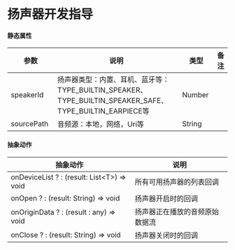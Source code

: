 # 扬声器开发指导

#### 静态属性

<table><thead><tr><th width="135">参数</th><th width="417">说明</th><th width="94">类型</th><th>备注</th></tr></thead><tbody><tr><td>speakerId</td><td>扬声器类型：内置、耳机、蓝牙等：TYPE_BUILTIN_SPEAKER、TYPE_BUILTIN_SPEAKER_SAFE、TYPE_BUILTIN_EARPIECE等</td><td>Number</td><td></td></tr><tr><td>sourcePath</td><td>音频源：本地，网络，Uri等</td><td>String</td><td></td></tr></tbody></table>

#### 抽象动作

| 抽象动作                                        | 说明              |
| ------------------------------------------- | --------------- |
| onDeviceList ? : (result: List\<T>) => void | 所有可用扬声器的列表回调    |
| onOpen ? : (result: String) => void         | 扬声器开启时的回调       |
| onOriginData ? : (result : any) => void     | 扬声器正在播放的音频原始数据流 |
| onClose ? : (result: String) => void        | 扬声器关闭时的回调       |
